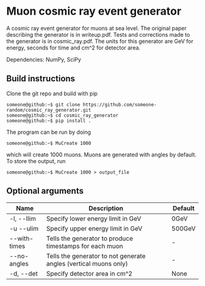 # Muon cosmic ray event generator
A cosmic ray event generator for muons at sea level. The original paper describing the generator is in writeup.pdf. Tests and corrections made to the generator is in cosmic_ray.pdf. The units for this generator are GeV for energy, seconds for time and cm^2 for detector area.

Dependencies: NumPy, SciPy

## Build instructions
Clone the git repo and build with pip
```console
someone@github:~$ git clone https://github.com/someone-random/cosmic_ray_generator.git
someone@github:~$ cd cosmic_ray_generator
someone@github:~$ pip install .
```
The program can be run by doing
```console
someone@github:~$ MuCreate 1000
```
which will create 1000 muons. Muons are generated with angles by default. To store the output, run
```console
someone@github:~$ MuCreate 1000 > output_file
```
## Optional arguments
| Name        | Description | Default|
| ----------- | ----------- |--------|
| -l, --llim  | Specify lower energy limit in GeV|0GeV|
| -u --ulim   | Specify upper energy limit in GeV|500GeV|
| --with-times| Tells the generator to produce timestamps for each muon|-|
| --no-angles | Tells the generator to not generate angles (vertical muons only)|-|
| -d, --det   | Specify detector area in cm^2|None|
